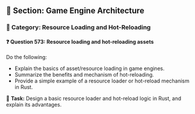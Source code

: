 ## 📘 Section: Game Engine Architecture
### 🔹 Category: Resource Loading and Hot-Reloading
#### ❓ Question 573: Resource loading and hot-reloading assets

Do the following:

- Explain the basics of asset/resource loading in game engines.
- Summarize the benefits and mechanism of hot-reloading.
- Provide a simple example of a resource loader or hot-reload mechanism in Rust.

🔧 **Task:** Design a basic resource loader and hot-reload logic in Rust, and explain its advantages.

